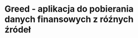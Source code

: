 Greed - aplikacja do pobierania danych finansowych z róźnych źródeł
===================================================================


